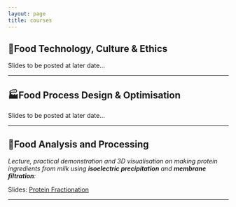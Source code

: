 ```yaml
---
layout: page
title: courses
---
```


## :green_salad:Food Technology, Culture & Ethics 
Slides to be posted at later date...

---

## :factory:Food Process Design & Optimisation 
Slides to be posted at later date...

---

## :microscope:Food Analysis and Processing 
*Lecture, practical demonstration and 3D visualisation on making protein ingredients from milk using **isoelectric precipitation** and **membrane filtration**:*

Slides: [Protein Fractionation](http://edibotopic.github.io/lecture-slides/FS3020_pro_frac.html)

---
